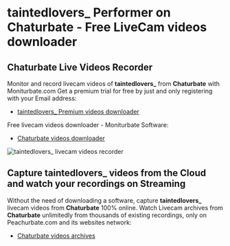 # taintedlovers_ Performer on Chaturbate - Free LiveCam videos downloader

## Chaturbate Live Videos Recorder

Monitor and record livecam videos of **taintedlovers_** from **Chaturbate** with Moniturbate.com
Get a premium trial for free by just and only registering with your Email address:
* [taintedlovers_ Premium videos downloader](https://moniturbate.com/request-demo-licence-key.html)

Free livecam videos downloader - Moniturbate Software:
* [Chaturbate videos downloader](https://moniturbate.com/moniturbate-download-software.html)

![taintedlovers_ livecam videos recorder](https://peachurnet.com/templates/moniturbate-software.png)


## Capture taintedlovers_ videos from the Cloud and watch your recordings on Streaming

Without the need of downloading a software, capture **taintedlovers_** livecam videos from **Chaturbate** 100% online.
Watch Livecam archives from **Chaturbate** unlimitedly from thousands of existing recordings, only on Peachurbate.com and its websites network:
* [Chaturbate videos archives](https://peachurnet.com/)